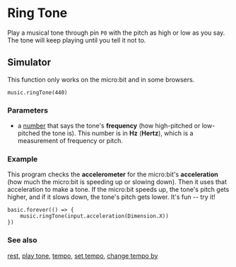 # Ring Tone

Play a musical tone through pin `P0` with the pitch as high or low as you say.
The tone will keep playing until you tell it not to.

## Simulator

This function only works on the micro:bit and in some browsers.

```sig
music.ringTone(440)
```

### Parameters

* a [number](/reference/types/number) that says the tone's
**frequency** (how high-pitched or low-pitched the tone is).  This
number is in **Hz** (**Hertz**), which is a measurement of frequency
or pitch.

### Example

This program checks the **accelerometer** for the micro:bit's
**acceleration** (how much the micro:bit is speeding up or slowing
down). Then it uses that acceleration to make a tone.  If the micro:bit
speeds up, the tone's pitch gets higher, and if it slows down, the
tone's pitch gets lower.  It's fun -- try it!

```blocks
basic.forever(() => {
    music.ringTone(input.acceleration(Dimension.X))
})
```

### See also

[rest](/reference/music/rest), [play tone](/reference/music/play-tone),
[tempo](/reference/music/tempo), [set tempo](/reference/music/set-tempo),
[change tempo by](/reference/music/change-tempo-by)
